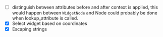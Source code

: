 * [ ] distinguish between attributes before and after context is applied, this
      would happen between `WidgetNode` and Node could probably be done when
      lookup_attribute is called.
* [X] Select widget based on coordinates
* [X] Escaping strings
